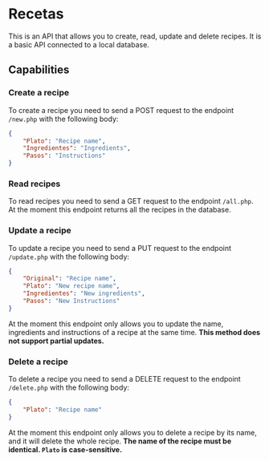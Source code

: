 # Recetas
This is an API that allows you to create, read, update and delete recipes. It is a basic API connected to a local database.


## Capabilities

### Create a recipe
To create a recipe you need to send a POST request to the endpoint `/new.php` with the following body:
```json
{
    "Plato": "Recipe name", 
    "Ingredientes": "Ingredients",
    "Pasos": "Instructions"
}
```

### Read recipes
To read recipes you need to send a GET request to the endpoint `/all.php`.
At the moment this endpoint returns all the recipes in the database.

### Update a recipe
To update a recipe you need to send a PUT request to the endpoint `/update.php` with the following body:
```json
{
    "Original": "Recipe name",
    "Plato": "New recipe name", 
    "Ingredientes": "New ingredients",
    "Pasos": "New Instructions"
}
```
At the moment this endpoint only allows you to update the name, ingredients and instructions of a recipe at the same time.  **This method does not support partial updates.**

### Delete a recipe
To delete a recipe you need to send a DELETE request to the endpoint `/delete.php` with the following body:
```json
{
    "Plato": "Recipe name"
}
```
At the moment this endpoint only allows you to delete a recipe by its name, and it will delete the whole recipe.  **The name of the recipe must be identical. `Plato` is case-sensitive.**